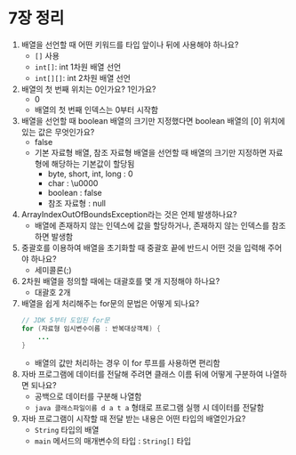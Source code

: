 # 7장 정리

1. 배열을 선언할 때 어떤 키워드를 타입 앞이나 뒤에 사용해야 하나요?
    - `[]` 사용
    - `int[]`: int 1차원 배열 선언
    - `int[][]`: int 2차원 배열 선언
2. 배열의 첫 번째 위치는 0인가요? 1인가요?
    - 0
    - 배열의 첫 번째 인덱스는 0부터 시작함
3. 배열을 선언할 때 boolean 배열의 크기만 지정했다면 boolean 배열의 [0] 위치에 있는 값은 무엇인가요?
    - false
    - 기본 자료형 배열, 참조 자료형 배열을 선언할 때 배열의 크기만 지정하면 자료형에 해당하는 기본값이 할당됨
      - byte, short, int, long : 0
      - char : \u0000
      - boolean : false
      - 참조 자료형 : null
4. ArrayIndexOutOfBoundsException라는 것은 언제 발생하나요?
    - 배열에 존재하지 않는 인덱스에 값을 할당하거나, 존재하지 않는 인덱스를 참조하면 발생함
5. 중괄호를 이용하여 배열을 초기화할 때 중괄호 끝에 반드시 어떤 것을 입력해 주어야 하나요?
    - 세미콜론(;)
6. 2차원 배열을 정의할 때에는 대괄호를 몇 개 지정해야 하나요?
    - 대괄호 2개
7. 배열을 쉽게 처리해주는 for문의 문법은 어떻게 되나요?
    ```java
   // JDK 5부터 도입된 for문
    for (자료형 임시변수이름 : 반복대상객체) {
        ...
    }
    ```
    - 배열의 값만 처리하는 경우 이 for 루프를 사용하면 편리함
8. 자바 프로그램에 데이터를 전달해 주려면 클래스 이름 뒤에 어떻게 구분하여 나열하면 되나요?
    - 공백으로 데이터를 구분해 나열함
    - `java 클래스파일이름 d a t a` 형태로 프로그램 실행 시 데이터를 전달함
9. 자바 프로그램이 시작할 때 전달 받는 내용은 어떤 타입의 배열인가요?
    - `String` 타입의 배열
    - `main` 메서드의 매개변수의 타입 : `String[]` 타입